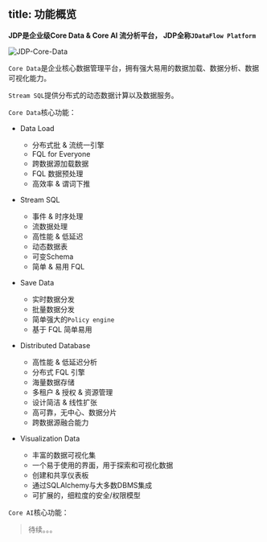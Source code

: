 title: 功能概览
---

**JDP是企业级Core Data & Core AI 流分析平台， JDP全称`JDataFlow Platform`**

![JDP-Core-Data](http://www.fusionlab.cn/zh-cn/page/img/JDP-Core-Data.png)

`Core Data`是企业核心数据管理平台，拥有强大易用的数据加载、数据分析、数据可视化能力。

`Stream SQL`提供分布式的动态数据计算以及数据服务。

`Core Data`核心功能：

* Data Load
    - 分布式批 & 流统一引擎
    - FQL for Everyone
    - 跨数据源加载数据
    - FQL 数据预处理
    - 高效率 & 谓词下推

* Stream SQL
    - 事件 & 时序处理
    - 流数据处理
    - 高性能 & 低延迟
    - 动态数据表
    - 可变Schema
    - 简单 & 易用 FQL

* Save Data
    - 实时数据分发
    - 批量数据分发
    - 简单强大的`Policy engine`
    - 基于 FQL 简单易用

* Distributed Database
    - 高性能 & 低延迟分析
    - 分布式 FQL 引擎
    - 海量数据存储
    - 多租户 & 授权 & 资源管理
    - 设计简洁 & 线性扩张
    - 高可靠，无中心、数据分片
    - 跨数据源融合能力

* Visualization Data
    - 丰富的数据可视化集
    - 一个易于使用的界面，用于探索和可视化数据
    - 创建和共享仪表板
    - 通过SQLAlchemy与大多数DBMS集成
    - 可扩展的，细粒度的安全/权限模型


`Core AI`核心功能：

> 待续。。。



